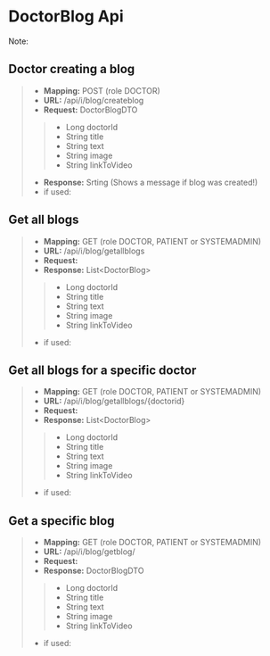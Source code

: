 # DoctorBlog Api

Note:

## Doctor creating a blog
>- **Mapping:**  POST (role DOCTOR)
>- **URL:**  /api/i/blog/createblog
>- **Request:** DoctorBlogDTO
>>- Long doctorId
>>- String title
>>- String text
>>- String image
>>- String linkToVideo
>- **Response:** Srting (Shows a message if blog was created!)
>- if used: 

## Get all blogs
>- **Mapping:**  GET (role DOCTOR, PATIENT or SYSTEMADMIN)
>- **URL:**  /api/i/blog/getallblogs
>- **Request:** 
>- **Response:** List&LT;DoctorBlog>
>>- Long doctorId
>>- String title
>>- String text
>>- String image
>>- String linkToVideo
>- if used: 

## Get all blogs for a specific doctor
>- **Mapping:**  GET (role DOCTOR, PATIENT or SYSTEMADMIN)
>- **URL:**  /api/i/blog/getallblogs/{doctorid}
>- **Request:** 
>- **Response:** List&LT;DoctorBlog>
>>- Long doctorId
>>- String title
>>- String text
>>- String image
>>- String linkToVideo
>- if used: 

## Get a specific blog
>- **Mapping:**  GET (role DOCTOR, PATIENT or SYSTEMADMIN)
>- **URL:**  /api/i/blog/getblog/
>- **Request:** 
>- **Response:** DoctorBlogDTO
>>- Long doctorId
>>- String title
>>- String text
>>- String image
>>- String linkToVideo
>- if used: 
